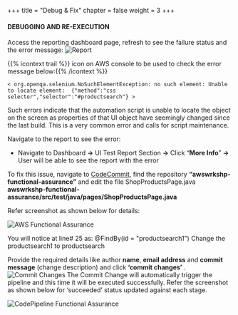 +++
title = "Debug & Fix"
chapter = false
weight = 3
+++


#### DEBUGGING AND RE-EXECUTION
Access the reporting dashboard page, refresh to see the failure status and the error message:
![Report](/images/module3/module_3-debug.png)


{{% icontext trail %}}  icon on AWS console to be used to check the error message below:{{% /icontext %}}

`< org.openqa.selenium.NoSuchElementException: no such element: Unable to locate element: 
{"method":"css selector","selector":"#productsearch"} >`

Such errors indicate that the automation script is unable to locate the object on the screen as properties of that UI object have seemingly changed since the last build. This is a very common error and calls for script maintenance.

Navigate to the report to see the error: 
- Navigate to Dashboard **->** UI Test Report Section **->** Click “**More Info**” **->** User will be able to see the report with the error


To fix this issue, navigate to [CodeCommit](https://console.aws.amazon.com/codesuite/codecommit/home), find the repository **“awswrkshp-functional-assurance”** and edit the file ShopProductsPage.java
**awswrkshp-functional-assurance/src/test/java/pages/ShopProductsPage.java**

Refer screenshot as shown below for details:

![AWS Functional Assurance](/images/module3/Module_3-4.png)

You will notice at line# 25 as: @FindBy(id = "productsearch1")
Change the productsearch1 to productsearch

Provide the required details like author **name**, **email address** and **commit message** (change description) and click **‘commit changes’**
. 
![Commit Changes](/images/module3/Module_3-4-1.jpg)
The Commit Change will automatically trigger the pipeline and this time it will be executed successfully. Refer the screenshot as shown below for ‘succeeded’ status updated against each stage.

![CodePipeline Functional Assurance](/images/module3/Module_3-5.png)






